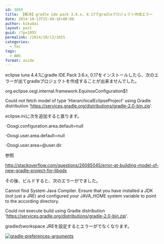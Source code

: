 ```yaml
---
id: 1055
title: 【解決】gradle ide pack 3.6.x, 0.17でgradleプロジェクト作成エラー
date: 2014-10-13T15:49:16+00:00
author: kikudai
layout: post
guid: /?p=1055
permalink: /2014/10/13/1055
categories:
  - Tec
tags:
  - AWS
format: aside
---
```

eclipse luna 4.4.1にgradle IDE Pack 3.6.x, 0.17をインストールしたら、次のエラーが出てgradleプロジェクトを作成することが出来ませんでした。

org.eclipse.osgi.internal.framework.EquinoxConfiguration$1
  
Could not fetch model of type &#8216;HierarchicalEclipseProject' using Gradle distribution &#8216;https://services.gradle.org/distributions/gradle-2.0-bin.zip'.

eclipse.iniに次を追加すると直ります。<!--more-->

-Dosgi.configuration.area.default=null
  
-Dosgi.user.area.default=null
  
-Dosgi.user.area=@user.dir

参照

http://stackoverflow.com/questions/26085045/error-at-building-model-of-new-gradle-project-for-libgdx

その後、ビルドすると、次のエラーがでました。

Cannot find System Java Compiler. Ensure that you have installed a JDK (not just a JRE) and configured your JAVA_HOME system variable to point to the according directory.
  
Could not execute build using Gradle distribution &#8216;https://services.gradle.org/distributions/gradle-2.0-bin.zip'.

gradleのworkspace JREを設定するとエラーがでなくなります。

<a title="gradle-preferences-arguments" href="http://www.flickr.com/photos/125776803@N07/15526074672" rel="nofollow"><img src="https://farm4.staticflickr.com/3943/15526074672_5abea2b6ef.jpg" alt="gradle-preferences-arguments" class="alignnone " /></a>